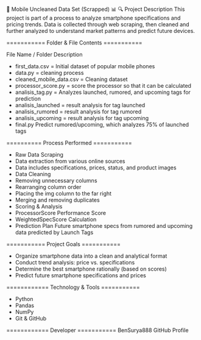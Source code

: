 📱 Mobile Uncleaned Data Set (Scrapped) 📊
🔍 Project Description
This project is part of a process to analyze smartphone specifications and pricing trends. Data is collected through web scraping, then cleaned and further analyzed to understand market patterns and predict future devices.

=========== Folder & File Contents ===========

File Name / Folder Description
- first_data.csv = Initial dataset of popular mobile phones
- data.py = cleaning process
- cleaned_mobile_data.csv = Cleaning dataset
- processor_score.py = score the processor so that it can be calculated
- analisis_tag.py = Analyzes launched, rumored, and upcoming tags for prediction
- analisis_launched = result analysis for tag launched
- analisis_rumored = result analysis for tag rumored
- analisis_upcoming = result analysis for tag upcoming
- final.py Predict rumored/upcoming, which analyzes 75% of launched tags

========== Process Performed ===========

- Raw Data Scraping
- Data extraction from various online sources
- Data includes specifications, prices, status, and product images
- Data Cleaning
- Removing unnecessary columns
- Rearranging column order
- Placing the img column to the far right
- Merging and removing duplicates
- Scoring & Analysis
- ProcessorScore Performance Score
- WeightedSpecScore Calculation
- Prediction Plan Future smartphone specs from rumored and upcoming data predicted by Launch Tags

=========== Project Goals ===========

- Organize smartphone data into a clean and analytical format
- Conduct trend analysis: price vs. specifications
- Determine the best smartphone rationally (based on scores)
- Predict future smartphone specifications and prices

============ Technology & Tools ===========
- Python
- Pandas
- NumPy
- Git & GitHub

============ Developer ===========
            BenSurya888
           GitHub Profile
